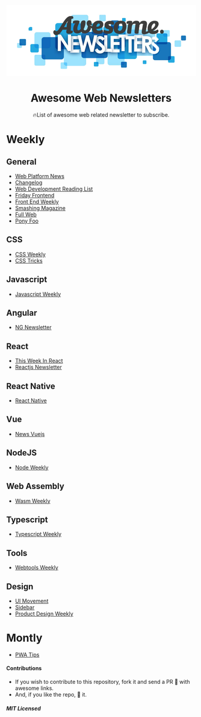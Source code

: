 <p align="middle"><img src="./logo.png" alt="Awesome newsletters"/><p>
<h1 align="middle">Awesome Web Newsletters</h1>

<p align="middle"> 🔥List of awesome web related newsletter to subscribe. </p>

# Weekly

## General

- [Web Platform News](https://webplatform.news)
- [Changelog](https://changelog.com/)
- [Web Development Reading List](https://wdrl.info/)
- [Friday Frontend](https://zendev.com/friday-frontend.html)
- [Front End Weekly](https://frontendweekly.co/)
- [Smashing Magazine](https://www.smashingmagazine.com/the-smashing-newsletter)
- [Full Web](http://fullweb.io/)
- [Pony Foo](https://ponyfoo.com/weekly)

## CSS

- [CSS Weekly](https://css-weekly.com/)
- [CSS Tricks](https://css-tricks.com/)

## Javascript

- [Javascript Weekly](https://javascriptweekly.com)

## Angular

- [NG Newsletter](https://www.ng-newsletter.com/)

## React

- [This Week In React](http://this-week-in-react.org)
- [Reactjs Newsletter](http://reactjsnewsletter.com/)

## React Native

- [React Native](http://reactnative.cc/)

## Vue

- [News Vuejs ](https://news.vuejs.org/)

## NodeJS

- [Node Weekly](https://nodeweekly.com/)

## Web Assembly

- [Wasm Weekly](https://wasmweekly.news/)

## Typescript

- [Typescript Weekly](https://www.typescript-weekly.com/)

## Tools 

- [Webtools Weekly](https://webtoolsweekly.com/)

## Design

- [UI Movement](https://newsletter.uimovement.com/ui-movement/)
- [Sidebar](https://sidebar.io/)
- [Product Design Weekly](http://designweekly.atomic.io/)

# Montly

- [PWA Tips](https://pwa.tip)

#### Contributions

- If you wish to contribute to this repository, fork it and send a PR 😬 with awesome links.
- And, if you like the repo, 🌟 it.

##### MIT Licensed
